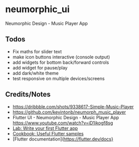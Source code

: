 # neumorphic_ui

Neumorphic Design - Music Player App

## Todos
- Fix maths for slider text
- make icon buttons interactive (console output)
- add widgets for bottom back/forward controls
- add widget for pause/play
- add dark/white theme
- test responsive on multiple devices/screens

## Credits/Notes
- https://dribbble.com/shots/9338617-Simple-Music-Player
- https://github.com/kevintonb/neumorph_music_player
- Flutter UI - Neumorphic Design - Music Player App
    https://www.youtube.com/watch?v=iD1ikogf8sg
- [Lab: Write your first Flutter app](https://flutter.dev/docs/get-started/codelab)
- [Cookbook: Useful Flutter samples](https://flutter.dev/docs/cookbook)
- [Flutter documentation](https://flutter.dev/docs}
